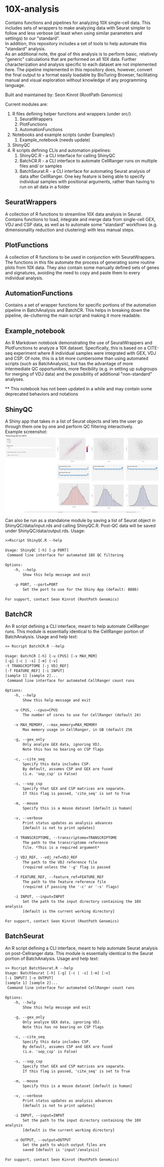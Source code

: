 # 10X-analysis
Contains functions and pipelines for analyzing 10X single-cell data.
This includes sets of wrappers to make analyzing data with Seurat simpler to
follow and less verbose (at least when using similar parameters and settings)
to our "standard".\
In addition, this repository includes a set of tools to help automate this
"standard" analysis.\
As an additional note, the goal of this analysis is to perform basic,
relatively "generic" calculations that are performed on all 10X data. Further
characterization and analysis specific to each dataset are not implemented here.
The pipeline implemented in this repository does, however, convert the final
output to a format easily loadable by BioTuring Browser, facilitating manual
and visual exploration without knowledge of any programming language.

Built and maintained by: Seon Kinrot (RootPath Genomics)

Current modules are:
1. R files defining helper functions and wrappers (under src/)
   1. SeuratWrappers
   2. PlotFunctions
   3. AutomationFunctions
2. Notebooks and example scripts (under Examples/)
   1. Example_notebook (needs update)
3. ShinyQC
4. R scripts defining CLIs and automation pipelines:
   1. ShinyQC.R - a CLI interface for calling ShinyQC
   2. BatchCR.R - a CLI interface to automate CellRanger runs on multiple files
   and/ or samples
   3. BatchSeurat.R - a CLI interface for automating Seurat analysis of data
   after CellRanger. One key feature is being able to specify individual
   samples with positional arguments, rather than having to run on all data in
   a folder

## SeuratWrappers
A collection of R functions to streamline 10X data analysis in Seurat.
Contains functions to load, integrate and merge data from single-cell GEX,
VDJ and CSP data, as well as to automate some "standard" workflows
(e.g. dimensionality reduction and clustering) with less manual steps.

## PlotFunctions
A collection of R functions to be used in conjunction with SeuratWrappers.
The functions in this file automate the process of generating some routine
plots from 10X data. They also contain some manually defined sets of genes
and signatures, avoiding the need to copy and paste them to every individual
analysis.

## AutomationFunctions
Contains a set of wrapper functions for specific portions of the automation
pipeline in BatchAnalysis and BatchCR. This helps in breaking down the pipeline,
de-cluttering the main script and making it more readable.

## Example_notebook
An R Markdown notebook demonstrating the use of SeuratWrappers and
PlotFunctions to analyze a 10X dataset. Specifically, this is based on a
CITE-seq experiment where 8 individual samples were integrated with GEX, VDJ
and CSP. Of note, this is a bit more cumbersome than using automated scripts
(such as BatchAnalysis), but has the advantage of more intermediate QC
opportunities, more flexibility (e.g. in setting up subgroups for merging of
VDJ data) and the possibility of additional "non-standard" analyses.

** This notebook has not been updated in a while and may contain some
deprecated behaviors and notations

## ShinyQC
A Shiny app that takes in a list of Seurat objects and lets the user go through
them one by one and perform QC filtering interactively.\
Example screenshot:\
!["Example screenshot from app"](./ShinyQC/www/Screenshot.png
                                 "Screenshot from app")

Can also be run as a standalone module by saving a list of Seurat object in
ShinyQC/data/input.rds and calling ShinyQC.R. Post-QC data will be saved under
ShinyQC/data/output.rds. Usage:
```
>>Rscript ShinyQC.R --help

Usage: ShinyQC [-h] [-p PORT]
 Command line interface for automated 10X QC filtering

Options:
	-h, --help
		Show this help message and exit

	-p PORT, --port=PORT
		Set the port to use for the Shiny App (default: 8886)

For support, contact Seon Kinrot (RootPath Genomics)
```

## BatchCR
An R script defining a CLI interface, meant to help automate CellRanger runs.
This module is essentially identical to the CellRanger portion of BatchAnalysis.
Usage and help text:
```
>> Rscript BatchCR.R --help

Usage: BatchCR [-h] [-u CPUS] [-x MAX_MEM]
[-g] [-c | -s] [-m] [-v]
-t TRANSCRIPTOME [-j VDJ_REF]
[-f FEATURE_REF] [-i INPUT]
[sample 1] [sample 2]...
 Command line interface for automated CellRanger count runs

Options:
	-h, --help
		Show this help message and exit

	-u CPUS, --cpus=CPUS
		The number of cores to use for CellRanger (default 24)

	-x MAX_MEMORY, --max_memory=MAX_MEMORY
		Max memory usage in CellRanger, in GB (default 256

	-g, --gex_only
		Only analyze GEX data, ignoring VDJ.
		Note this has no bearing on CSP flags

	-c, --cite_seq
		Specify this data includes CSP.
		By default, assumes CSP and GEX are fused
		(i.e. 'sep_csp' is False)

	-s, --sep_csp
		Specify that GEX and CSP matrices are separate.
		If this flag is passed, 'cite_seq' is set to True

	-m, --mouse
		Specify this is a mouse dataset [default is human]

	-v, --verbose
		Print status updates as analysis advances
		[default is not to print updates]

	-t TRANSCRIPTOME, --transcriptome=TRANSCRIPTOME
		The path to the transcriptome reference
		file. *This is a required argument*

	-j VDJ_REF, --vdj_ref=VDJ_REF
		The path to the VDJ reference file
		(required unless the '-g' flag is passed

	-f FEATURE_REF, --feature_ref=FEATURE_REF
		The path to the feature reference file
		(required if passing the '-c' or '-s' flags)

	-i INPUT, --input=INPUT
		Set the path to the input directory containing the 10X analysis
		[default is the current working directory]

For support, contact Seon Kinrot (RootPath Genomics)
```

## BatchSeurat
An R script defining a CLI interface, meant to help automate Seurat analysis on
post-Cellranger data.
This module is essentially identical to the Seurat portion of BatchAnalysis.
Usage and help text:
```
>> Rscript BatchSeurat.R --help
Usage: BatchSeurat [-h] [-g] [-c | -s] [-m] [-v]
[-i INPUT] [-o OUTPUT]
[sample 1] [sample 2]...
 Command line interface for automated CellRanger count runs

Options:
	-h, --help
		Show this help message and exit

	-g, --gex_only
		Only analyze GEX data, ignoring VDJ.
		Note this has no bearing on CSP flags

	-c, --cite_seq
		Specify this data includes CSP.
		By default, assumes CSP and GEX are fused
		(i.e. 'sep_csp' is False)

	-s, --sep_csp
		Specify that GEX and CSP matrices are separate.
		If this flag is passed, 'cite_seq' is set to True

	-m, --mouse
		Specify this is a mouse dataset [default is human]

	-v, --verbose
		Print status updates as analysis advances
		[default is not to print updates]

	-i INPUT, --input=INPUT
		Set the path to the input directory containing the 10X analysis
		[default is the current working directory]

	-o OUTPUT, --output=OUTPUT
		Set the path to which output files are
		saved [default is 'input'/analysis]

For support, contact Seon Kinrot (RootPath Genomics)
```
